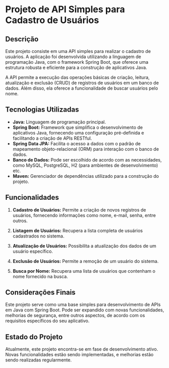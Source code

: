 # Projeto de API Simples para Cadastro de Usuários

## Descrição

Este projeto consiste em uma API simples para realizar o cadastro de usuários. A aplicação foi desenvolvida utilizando a linguagem de programação Java, com o framework Spring Boot, que oferece uma estrutura robusta e eficiente para a construção de aplicativos Java.

A API permite a execução das operações básicas de criação, leitura, atualização e exclusão (CRUD) de registros de usuários em um banco de dados. Além disso, ela oferece a funcionalidade de buscar usuários pelo nome.

## Tecnologias Utilizadas

- **Java:** Linguagem de programação principal.
- **Spring Boot:** Framework que simplifica o desenvolvimento de aplicativos Java, fornecendo uma configuração pré-definida e facilitando a criação de APIs RESTful.
- **Spring Data JPA:** Facilita o acesso a dados com o padrão de mapeamento objeto-relacional (ORM) para interação com o banco de dados.
- **Banco de Dados:** Pode ser escolhido de acordo com as necessidades, como MySQL, PostgreSQL, H2 (para ambientes de desenvolvimento) etc.
- **Maven:** Gerenciador de dependências utilizado para a construção do projeto.

## Funcionalidades

1. **Cadastro de Usuários:** Permite a criação de novos registros de usuários, fornecendo informações como nome, e-mail, senha, entre outros.

2. **Listagem de Usuários:** Recupera a lista completa de usuários cadastrados no sistema.

3. **Atualização de Usuários:** Possibilita a atualização dos dados de um usuário específico.

4. **Exclusão de Usuários:** Permite a remoção de um usuário do sistema.

5. **Busca por Nome:** Recupera uma lista de usuários que contenham o nome fornecido na busca.

## Considerações Finais

Este projeto serve como uma base simples para desenvolvimento de APIs em Java com Spring Boot. Pode ser expandido com novas funcionalidades, melhorias de segurança, entre outros aspectos, de acordo com os requisitos específicos do seu aplicativo.

## Estado do Projeto

Atualmente, este projeto encontra-se em fase de desenvolvimento ativo. Novas funcionalidades estão sendo implementadas, e melhorias estão sendo realizadas regularmente. 
